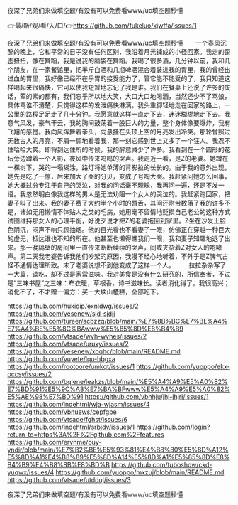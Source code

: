 夜深了兄弟们来做填空题/有没有可以免费看www/uc填空题秒懂

👉最/新/观/看/入/口/👉https://github.com/fukeluo/xjwffa/issues/1

夜深了兄弟们来做填空题/有没有可以免费看www/uc填空题秒懂　　一个春风沉醉的晚上，它和平常的日子没有任何区别，我沿着月光铺成的小径回家。我走的歪歪扭扭，像在舞蹈，我是说我的脑袋在舞蹈。我喝了很多酒，几分钟以前，我和几个朋友，在一家餐馆里，把半斤白酒和几瓶啤酒混合着装进我的胃里，我的曾经出过血的胃里，我好像已经不在乎胃的接受能力了，管它能不能受的了，我只知道这样喝起来很痛快，它可以使我短暂地忘记了我是谁。我们在餐桌上还说了许多的废话，荤的素的都有，我们忘乎所以地大笑，大口大口地喝酒，当然还少不了骂娘，具体骂谁不清楚，只觉得这样的发泄痛快淋漓。我头重脚轻地走在回家的路上，一公里的路程足足走了几十分钟。我愿意就这样一直走下去，迷迷糊糊地走下去。我意气风发，豪气干云，我的胸间鼓荡着一股巨大的力量，整个身体像要爆炸，我有飞翔的感觉。我向风挥舞着拳头，向悬挂在头顶上空的月亮发出冷笑。那轮曾照过无数古人的月亮，不屑一顾地看着我，那一刻它感到世上又多了一个狂人。我忍不住哈哈大笑。即将到达住所的时候，我的醉意减少了许多。我看到在一个圆形的花坛旁边蹲着一个人影，夜风中传来呜呜的哭声。我走近一看，是Z的老婆。她蹲在一棵树下，哭的一塌糊涂，路灯将她单薄的背影拉的长长的。由于我的意外出现，她先是吃了一惊，后来加大了哭的分贝，变成了号啕大哭。我赶紧问她怎么回事，她大概过分专注于自己的哭泣，对我的问话毫不理睬，我再问一遍，还是不发一语。我忽然明白像我这样的男人是无法劝阻一个女人的哭泣的。我赶紧跑回家，把妻子叫了出来。我的妻子费了大约半个小时的唇舌，其间还附带数落了我的许多不是，诸如无用懒惰不体贴人之类的毛病，她用毫不留情地贬损自己老公的这种方式试图维持那女人的心理平衡，好说歹说才把Z的老婆拖回到家里。Z坐在沙发上脸色阴沉，闷声不响只顾抽烟。他的目光看也不看妻子一眼，仿佛正在穿越一种巨大的虚无，抵达谁也不知的所在。他甚至也懒得瞧我们一眼，我和妻子知趣地退了出来。那一晚隔壁的房间里一直传来断断续续的哭声，间或夹杂着Z对女人的咆哮声。第二天我老婆告诉我他们吵架的原因，我漫不经心地听着，不外乎是Z脾气古怪不通情达理所致。末了老婆说想不到他变成了这样一个人。
　　拉拉杂杂写了一大篇，谈吃，却不过是家常滋味。我对美食是没有什么研究的，所信奉者，不过是“三味书屋”之三味：布衣暖，草根香，诗书滋味长。读者消化得了，我很高兴；消化不了，不才赠一偏方：买一大块山楂糕，全部吃下。


https://github.com/hukioip/exnldwg/issues/2
https://github.com/yesenew/sjd-sjdjj
https://github.com/tureer/acbzzq/blob/main/%E7%8B%BC%E7%BE%A4%E7%A4%BE%E5%8C%BAwww%E5%85%8D%E8%B4%B9
https://github.com/vtsade/wvh-wvhes/issues/2
https://github.com/vtsade/uruxy/issues/2
https://github.com/yesenew/xoqhc/blob/main/README.md
https://github.com/yuyete/lqu-hbgxa
https://github.com/rootoore/umkqt/issues/1
https://github.com/yuoppo/ekx-occsy/issues/2
https://github.com/bqlene/ieakzs/blob/main/%E5%A4%A9%E5%A0%82%E7%BD%91%E5%9C%A8%E7%BA%BFwww%E5%A4%A9%E5%A0%82%E5%AE%98%E7%BD%91
https://github.com/vbnhju/jhj-jhjrj/issues/1
https://github.com/indehtml/wja-wjasm/issues/4
https://github.com/vbnuews/cepfgpe
https://github.com/vtsade/fghst/issues/6
https://github.com/indehtml/srbjdv/issues/1
https://github.com/login?return_to=https%3A%2F%2Fgithub.com%2Ffeatures
https://github.com/ervnme/ouy-yndir/blob/main/%E7%B2%BE%E5%93%81%E4%B8%80%E5%8D%A12%E5%8D%A1%E4%B8%89%E5%8D%A14%E5%8D%A1%E5%85%8D%E8%B4%B9%E4%B8%8B%E8%BD%B
https://github.com/tuboshow/ckd-yuqwx/issues/4
https://github.com/yuoppo/mxzuj/blob/main/README.md
https://github.com/vtsade/utdduj/issues/3

夜深了兄弟们来做填空题/有没有可以免费看www/uc填空题秒懂
